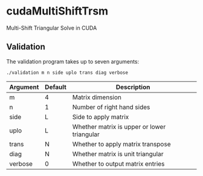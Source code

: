 # cudaMultiShiftTrsm
Multi-Shift Triangular Solve in CUDA

## Validation
The validation program takes up to seven arguments:
```
./validation m n side uplo trans diag verbose
```

Argument | Default | Description
---------|---------|---------------------------------------------
m        | 4       | Matrix dimension
n        | 1       | Number of right hand sides
side     | L       | Side to apply matrix
uplo     | L       | Whether matrix is upper or lower triangular
trans    | N       | Whether to apply matrix transpose
diag     | N       | Whether matrix is unit triangular
verbose  | 0       | Whether to output matrix entries
